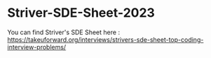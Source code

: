 # Striver-SDE-Sheet-2023
You can find Striver's SDE Sheet here : https://takeuforward.org/interviews/strivers-sde-sheet-top-coding-interview-problems/
